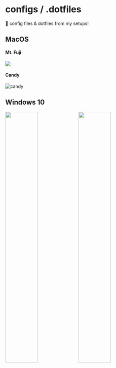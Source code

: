 # configs / .dotfiles
💾 config files & dotfiles from my setups! 

## MacOS  
#### Mt. Fuji
<img src="https://user-images.githubusercontent.com/61376940/160832679-ace7370a-d1b1-4196-a929-1789206a3d63.png"/>  

#### Candy
<img alt="candy" src="https://user-images.githubusercontent.com/61376940/164684252-8baf384a-f8b7-4a4d-8a6c-3908f88d829e.png">


## Windows 10

<div>
  <img src="https://i.imgur.com/N9Ey4Os.jpg" width="45%" />
  <img src="https://i.imgur.com/HpZoXud.png" width="45%" />
</div>

